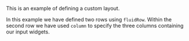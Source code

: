 This is an example of defining a custom layout.

In this example we have defined two rows using `fluidRow`. Within the second row we have used `column` to specify the three columns containing our input widgets.
